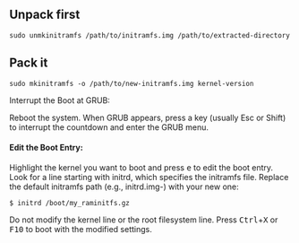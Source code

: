 ## Unpack first
`sudo unmkinitramfs /path/to/initramfs.img /path/to/extracted-directory`


## Pack it
```sudo mkinitramfs -o /path/to/new-initramfs.img kernel-version```

Interrupt the Boot at GRUB:

Reboot the system.
When GRUB appears, press a key (usually Esc or Shift) to interrupt the countdown and enter the GRUB menu.

#### Edit the Boot Entry:

Highlight the kernel you want to boot and press <kbd>e</kbd> to edit the boot entry.
Look for a line starting with initrd, which specifies the initramfs file.
Replace the default initramfs path (e.g., initrd.img-<version>) with your new one:

    $ initrd /boot/my_raminitfs.gz

Do not modify the kernel line or the root filesystem line.
Press <kbd>Ctrl</kbd>+<kbd>X</kbd> or <kbd>F10</kbd> to boot with the modified settings.
